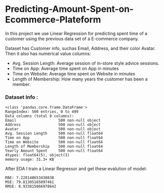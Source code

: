 # Predicting-Amount-Spent-on-Ecommerce-Plateform

In this project we use Linear Regression for predicting spent time of a customer using the previous data set of a E-commerce company.


Dataset has Customer info, suchas Email, Address, and their color Avatar. Then it also has numerical value columns:
* Avg. Session Length: Average session of in-store style advice sessions.
* Time on App: Average time spent on App in minutes
* Time on Website: Average time spent on Website in minutes
* Length of Membership: How many years the customer has been a member.
### Dataset Info : 
```
<class 'pandas.core.frame.DataFrame'>
RangeIndex: 500 entries, 0 to 499
Data columns (total 8 columns):
Email                   500 non-null object
Address                 500 non-null object
Avatar                  500 non-null object
Avg. Session Length     500 non-null float64
Time on App             500 non-null float64
Time on Website         500 non-null float64
Length of Membership    500 non-null float64
Yearly Amount Spent     500 non-null float64
dtypes: float64(5), object(3)
memory usage: 31.3+ KB
```
After EDA I train a Linear Regressor and get these evalution of model:

```
MAE: 7.228148653430838
MSE: 79.81305165097461
RMSE: 8.933815066978642
```
